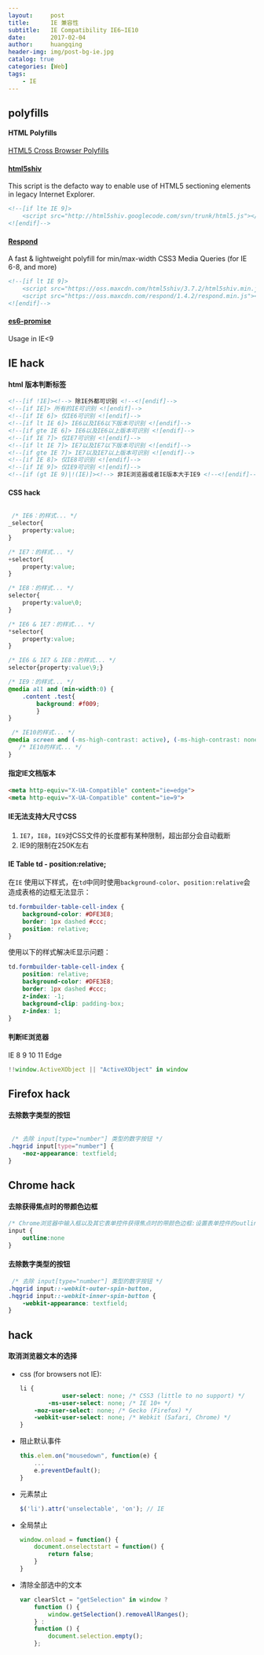 ```yaml
---
layout:     post
title:      IE 兼容性 
subtitle:   IE Compatibility IE6~IE10
date:       2017-02-04
author:     huangqing
header-img: img/post-bg-ie.jpg
catalog: true
categories: [Web]
tags:
    - IE
---
```


## polyfills

#### HTML Polyfills

[HTML5 Cross Browser Polyfills](https://github.com/Modernizr/Modernizr/wiki/HTML5-Cross-browser-Polyfills?utm_source=tuicool&utm_medium=referral)

#### [html5shiv](https://github.com/aFarkas/html5shiv)

This script is the defacto way to enable use of HTML5 sectioning elements in legacy Internet Explorer.

~~~html
<!--[if lte IE 9]> 
    <script src="http://html5shiv.googlecode.com/svn/trunk/html5.js"></script>
<![endif]-->
~~~

#### [Respond](https://github.com/scottjehl/Respond/)

A fast & lightweight polyfill for min/max-width CSS3 Media Queries (for IE 6-8, and more)

~~~html
<!--[if lt IE 9]>
    <script src="https://oss.maxcdn.com/html5shiv/3.7.2/html5shiv.min.js"></script>
    <script src="https://oss.maxcdn.com/respond/1.4.2/respond.min.js"></script>
<![endif]-->
~~~

#### [es6-promise](https://github.com/stefanpenner/es6-promise)

Usage in IE<9


## IE hack 

#### html 版本判断标签

~~~html
<!--[if !IE]><!--> 除IE外都可识别 <!--<![endif]-->
<!--[if IE]> 所有的IE可识别 <![endif]-->
<!--[if IE 6]> 仅IE6可识别 <![endif]-->
<!--[if lt IE 6]> IE6以及IE6以下版本可识别 <![endif]-->
<!--[if gte IE 6]> IE6以及IE6以上版本可识别 <![endif]-->
<!--[if IE 7]> 仅IE7可识别 <![endif]-->
<!--[if lt IE 7]> IE7以及IE7以下版本可识别 <![endif]-->
<!--[if gte IE 7]> IE7以及IE7以上版本可识别 <![endif]-->
<!--[if IE 8]> 仅IE8可识别 <![endif]-->
<!--[if IE 9]> 仅IE9可识别 <![endif]-->
<!--[if (gt IE 9)|!(IE)]><!--> 非IE浏览器或者IE版本大于IE9 <!--<![endif]-->
~~~

#### CSS hack

```CSS

 /* IE6：的样式... */
_selector{
    property:value;
}

/* IE7：的样式... */
+selector{
    property:value;
}

/* IE8：的样式... */
selector{
    property:value\0;
}

/* IE6 & IE7：的样式... */
*selector{
    property:value;
}

/* IE6 & IE7 & IE8：的样式... */
selector{property:value\9;}

/* IE9：的样式... */
@media all and (min-width:0) {
    .content .test{
        background: #f009;
        }
}

 /* IE10的样式... */
@media screen and (-ms-high-contrast: active), (-ms-high-contrast: none) { 
   /* IE10的样式... */
}
```

#### 指定IE文档版本

~~~html
<meta http-equiv="X-UA-Compatible" content="ie=edge">
<meta http-equiv="X-UA-Compatible" content="ie=9">
~~~

#### IE无法支持大尺寸CSS

1. `IE7`，`IE8`，`IE9`对CSS文件的长度都有某种限制，超出部分会自动截断
2. IE9的限制在250K左右

#### IE Table td - position:relative;

在`IE` 使用以下样式，在`td`中同时使用`background-color`、`position:relative`会造成表格的边框无法显示：

```css
td.formbuilder-table-cell-index {
    background-color: #DFE3E8;
    border: 1px dashed #ccc;
    position: relative;
}
```

使用以下的样式解决IE显示问题：

```css
td.formbuilder-table-cell-index {
    position: relative;
    background-color: #DFE3E8;
    border: 1px dashed #ccc;
    z-index: -1;
    background-clip: padding-box;
    z-index: 1;
}
```

#### 判断IE浏览器 

IE 8 9 10 11 Edge

```javascript
!!window.ActiveXObject || "ActiveXObject" in window
```

## Firefox hack 

#### 去除数字类型的按钮

```CSS

 /* 去除 input[type="number"] 类型的数字按钮 */
.hqgrid input[type="number"] {
    -moz-appearance: textfield;
}
```

## Chrome hack 

####  去除获得焦点时的带颜色边框

```CSS
/* Chrome浏览器中输入框以及其它表单控件获得焦点时的带颜色边框:设置表单控件的outline属性为none值 */
input {
    outline:none
}
```

#### 去除数字类型的按钮

```css
 /* 去除 input[type="number"] 类型的数字按钮 */
.hqgrid input::-webkit-outer-spin-button,
.hqgrid input::-webkit-inner-spin-button {
    -webkit-appearance: textfield;
}
```

## hack 

#### 取消浏览器文本的选择



+ css (for browsers not IE):

    ```css
    li {
                user-select: none; /* CSS3 (little to no support) */
            -ms-user-select: none; /* IE 10+ */
        -moz-user-select: none; /* Gecko (Firefox) */
        -webkit-user-select: none; /* Webkit (Safari, Chrome) */
    }
    ```

+ 阻止默认事件

    ```javascript
    this.elem.on("mousedown", function(e) {
        ...
        e.preventDefault();
    }
    ```

+ 元素禁止

    ```javascript
    $('li').attr('unselectable', 'on'); // IE
    ```

+ 全局禁止

    ```javascript
    window.onload = function() {
        document.onselectstart = function() {
            return false;
        }
    }
    ```

+ 清除全部选中的文本

    ```javascript
    var clearSlct = "getSelection" in window ?
        function () {
            window.getSelection().removeAllRanges();　　
        } :
        function () {
            document.selection.empty();　　
        };
    ```